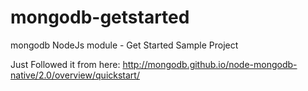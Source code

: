 mongodb-getstarted
==================

mongodb NodeJs module - Get Started Sample Project

Just Followed it from here: http://mongodb.github.io/node-mongodb-native/2.0/overview/quickstart/
